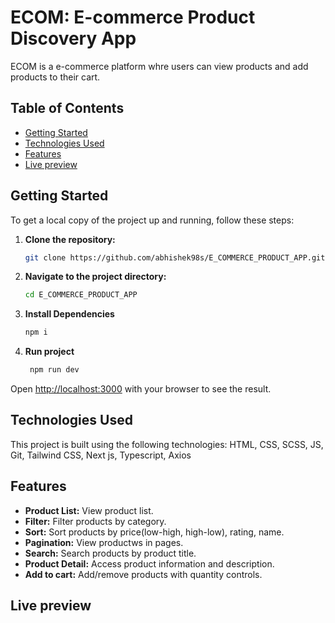 # ECOM: E-commerce Product Discovery App

ECOM is a e-commerce platform whre users can view products and add products to their cart.

## Table of Contents

- [Getting Started](#getting-started)
- [Technologies Used](#technologies-used)
- [Features](#features)
- [Live preview](#live-preview)

## Getting Started

To get a local copy of the project up and running, follow these steps:

1. **Clone the repository:**

   ```bash
   git clone https://github.com/abhishek98s/E_COMMERCE_PRODUCT_APP.git
   ```

2. **Navigate to the project directory:**

   ```bash
   cd E_COMMERCE_PRODUCT_APP
   ```

3. **Install Dependencies**

   ```bash
   npm i
   ```

4. **Run project**

   ```bash
    npm run dev
   ```

Open [http://localhost:3000](http://localhost:3000) with your browser to see the result.

## Technologies Used

This project is built using the following technologies:
HTML, CSS, SCSS, JS, Git, Tailwind CSS, Next js, Typescript, Axios

## Features

- **Product List:** View product list.
- **Filter:** Filter products by category.
- **Sort:** Sort products by price(low-high, high-low), rating, name.
- **Pagination:** View productws in pages.
- **Search:** Search products by product title.
- **Product Detail:** Access product information and description.
- **Add to cart:** Add/remove products with quantity controls.

## Live preview
